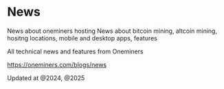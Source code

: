 # News
News about oneminers hosting
News about bitcoin mining, altcoin mining, hositng locations, mobile and desktop apps, features

All technical news and features from Oneminers 

https://oneminers.com/blogs/news

Updated at @2024, @2025


